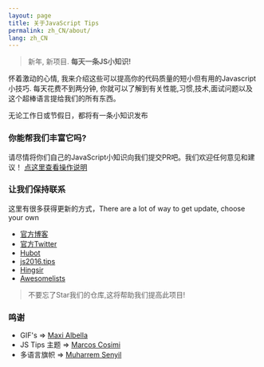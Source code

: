 ```yaml
---
layout: page
title: 关于JavaScript Tips
permalink: zh_CN/about/
lang: zh_CN
---
```


> 新年, 新项目. **每天一条JS小知识!**

怀着激动的心情, 我来介绍这些可以提高你的代码质量的短小但有用的Javascript小技巧. 每天花费不到两分钟, 你就可以了解到有关性能,习惯,技术,面试问题以及这个超棒语言提给我们的所有东西。

无论工作日或节假日，都将有一条小知识发布

### 你能帮我们丰富它吗?
请尽情将你们自己的JavaScript小知识向我们提交PR吧。我们欢迎任何意见和建议！
[点这里查看操作说明](https://github.com/loverajoel/jstips/blob/master/CONTRIBUTING.md)

### 让我们保持联系

这里有很多获得更新的方式，There are a lot of way to get update, choose your own

- [官方博客](http://www.jstips.co)
- [官方Twitter](https://twitter.com/tips_js)
- [Hubot](https://github.com/dggriffin/hubot-jstips)
- [js2016.tips](http://js2016.tips/)
- [Hingsir](http://hingsir.com/jstips-site/dist/tips/)
- [Awesomelists](https://awesomelists.top/#/repos/loverajoel/jstips)

> 不要忘了Star我们的仓库,这将帮助我们提高此项目!

### 鸣谢

- GIF's => [Maxi Albella](https://dribbble.com/maxialbella)
- JS Tips 主题 => [Marcos Cosimi](https://github.com/markoscc)
- 多语言旗帜 => [Muharrem Senyil](https://dribbble.com/shots/1211759-Free-195-Flat-Flags)